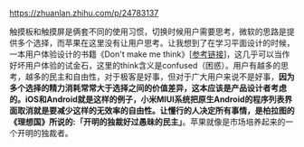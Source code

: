 

https://zhuanlan.zhihu.com/p/24783137

触摸板和触摸屏是俩套不同的使用习惯，切换时候用户需要思考，微软的思路是提供多个选择，而苹果在这里没有让用户思考。让我想到了在学习平面设计的时候，一本用户体验设计的书籍《Don't make me think》[[参考链接](https://link.zhihu.com/?target=https%3A//www.amazon.com/Dont-Make-Me-Think-Usability/dp/0321344758)]，这几乎可以当作好坏用户体验的试金石，这里的think含义是confused（困惑）。用户有越多的思考，越多的民主和自由性，对于极客是好事，但对于广大用户来说不是好事，**因为多个选择的精力消耗常常大于选择之间的价值差异，这本应该是产品设计者考虑的。**iOS和Android就是这样的例子，小米MIUI系统把原生Android的程序列表界面取消就是要减少这样的无效率的自由性。**让懂行的人决定所有事情**，是柏拉图的《理想国》所说的**:「开明的独裁好过愚昧的民主」**。苹果就像是市场培养起来的一个开明的独裁者。